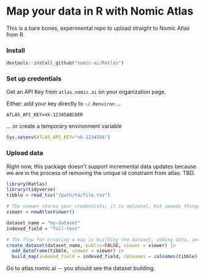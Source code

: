 # Map your data in R with Nomic Atlas

This is a bare bones, experimental repo to upload straight to Nomic Atlas from R.

### Install

```R
devtools::install_github("nomic-ai/Ratlas")
```

### Set up credentials

Get an API Key from `atlas.nomic.ai` on your organization page.

Either: add your key directly to `~/.Renviron` ...

```
ATLAS_API_KEY=nk-12345ABCDER
```

... or create a temporary environment variable
```R
Sys.setenv(ATLAS_API_KEY="nk-1234556")
```

### Upload data

Right now, this package doesn't support incremental data updates because we are in the process of removing
the unique id constraint from atlas. TBD.

```R
library(Ratlas)
library(tidyverse)
tibble = read_tsv("/path/to/file.tsv")

# The viewer stores your credentials; it is optional, but speeds things up.
viewer = newAtlasViewer()

dataset_name = "my-dataset"
indexed_field = "full-text"

# The flow for creating a map is building the dataset, adding data, and then requesting the creation of a map.
create_dataset(dataset_name, public=FALSE, viewer = viewer) |>
  add_dataframe(tibble, viewer = viewer) |>
  build_map(indexed_field = indexed_field, colnames = colnames(tibble), viewer=viewer)
```

Go to atlas.nomic.ai -- you should see the dataset building.
